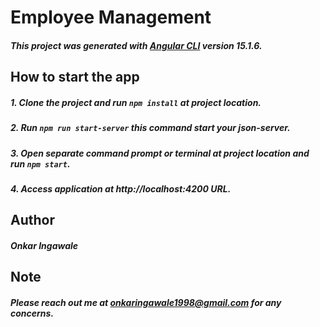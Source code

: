 # Employee Management

##### This project was generated with [Angular CLI](https://github.com/angular/angular-cli) version 15.1.6.

## How to start the app
##### 1. Clone the project and run `npm install` at project location.
##### 2. Run `npm run start-server` this command start your json-server. 
##### 3. Open separate command prompt or terminal at project location and run  `npm start`.
##### 4. Access application at http://localhost:4200 URL.

## Author
##### Onkar Ingawale

## Note
##### Please reach out me at onkaringawale1998@gmail.com for any concerns.
